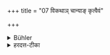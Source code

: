 +++
title = "07 विकथाञ् चान्याङ् कृत्वैवं"

+++

<details><summary>Bühler</summary>

7. If he has spoken anything else (than what refers to the lesson, he shall resume his reading by repeating the word 'Om'). Thus the Veda is separated from profane speech.
</details>

<details><summary>हरदत्त-टीका</summary>

## सूत्रम्
विकथां चान्यां कृत्वैवं लौकिक्या वाचा व्यावर्तते ब्रह्म ॥ ७॥  
## टिप्पनी
अध्ययने ऽनुपयुक्ता कथा विकथा ।  
तां चान्यां कृत्वा एतदादि प्रतिपद्येत । एवं सति ब्रह्म वेदः लौकिक्या वाचा व्यावर्तते तया मिश्रितं न भवति ॥७॥
</details>
